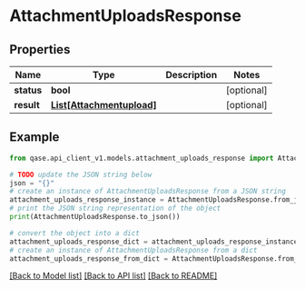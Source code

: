 # AttachmentUploadsResponse


## Properties

Name | Type | Description | Notes
------------ | ------------- | ------------- | -------------
**status** | **bool** |  | [optional] 
**result** | [**List[Attachmentupload]**](Attachmentupload.md) |  | [optional] 

## Example

```python
from qase.api_client_v1.models.attachment_uploads_response import AttachmentUploadsResponse

# TODO update the JSON string below
json = "{}"
# create an instance of AttachmentUploadsResponse from a JSON string
attachment_uploads_response_instance = AttachmentUploadsResponse.from_json(json)
# print the JSON string representation of the object
print(AttachmentUploadsResponse.to_json())

# convert the object into a dict
attachment_uploads_response_dict = attachment_uploads_response_instance.to_dict()
# create an instance of AttachmentUploadsResponse from a dict
attachment_uploads_response_from_dict = AttachmentUploadsResponse.from_dict(attachment_uploads_response_dict)
```
[[Back to Model list]](../README.md#documentation-for-models) [[Back to API list]](../README.md#documentation-for-api-endpoints) [[Back to README]](../README.md)


